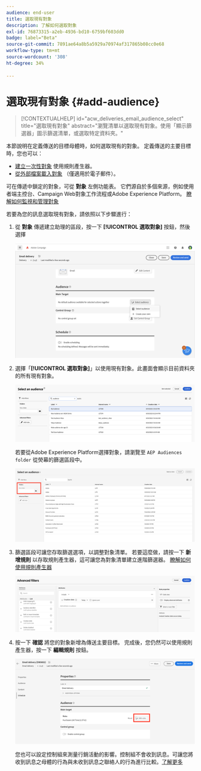 ```yaml
---
audience: end-user
title: 選取現有對象
description: 了解如何選取對象
exl-id: 76873315-a2eb-4936-bd10-6759bf603dd0
badge: label="Beta"
source-git-commit: 7891ae64a8b5a5929a70974af317865b08cc0e68
workflow-type: tm+mt
source-wordcount: '308'
ht-degree: 34%

---
```



# 選取現有對象 {#add-audience}

>[!CONTEXTUALHELP]
>id="acw_deliveries_email_audience_select"
>title="選取現有對象"
>abstract="瀏覽清單以選取現有對象。使用「顯示篩選器」圖示篩選清單，或選取特定資料夾。"

本節說明在定義傳送的目標母體時，如何選取現有的對象。 定義傳送的主要目標時，您也可以：

* [建立一次性對象](one-time-audience.md) 使用規則產生器。
* [從外部檔案載入對象](file-audience.md) （僅適用於電子郵件）。

可在傳遞中鎖定的對象，可從 **對象** 左側功能表。 它們源自於多個來源，例如使用者端主控台、Campaign Web對象工作流程或Adobe Experience Platform。 [瞭解如何監視和管理對象](manage-audience.md)

若要為您的訊息選取現有對象，請依照以下步驟進行：

1. 從 **對象** 傳遞建立助理的區段，按一下 **[!UICONTROL 選取對象]** 按鈕，然後選擇

   ![](assets/create-audience.png)

1. 選擇「**[!UICONTROL 選取對象]**」以使用現有對象。此畫面會顯示目前資料夾的所有現有對象。

   ![](assets/create-audience2.png)

   若要從Adobe Experience Platform選擇對象，請瀏覽至 `AEP Audiences folder` 從熒幕的篩選區段中。

   ![](assets/select-audience-folder.png)

1. 篩選區段可讓您存取篩選選項，以調整對象清單。 若要這麼做，請按一下 **新增規則** 以存取規則產生器，這可讓您為對象清單建立進階篩選器。 [瞭解如何使用規則產生器](../query/query-modeler-overview.md)

   ![](assets/create-audience4.png)

1. 按一下 **確認** 將您的對象新增為傳送主要目標。 完成後，您仍然可以使用規則產生器，按一下 **編輯規則** 按鈕。

   ![](assets/refine-audience.png)

   您也可以設定控制組來測量行銷活動的影響。控制組不會收到訊息。可讓您將收到訊息之母體的行為與未收到訊息之聯絡人的行為進行比較。[了解更多](control-group.md)
